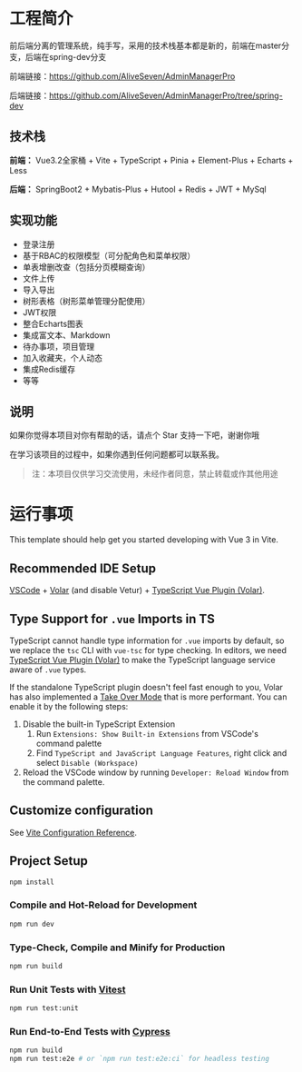 # 工程简介

前后端分离的管理系统，纯手写，采用的技术栈基本都是新的，前端在master分支，后端在spring-dev分支

前端链接：https://github.com/AliveSeven/AdminManagerPro

后端链接：https://github.com/AliveSeven/AdminManagerPro/tree/spring-dev

## 技术栈

**前端：** Vue3.2全家桶 + Vite + TypeScript + Pinia + Element-Plus + Echarts + Less

**后端：** SpringBoot2 + Mybatis-Plus + Hutool + Redis + JWT + MySql

## 实现功能

- 登录注册
- 基于RBAC的权限模型（可分配角色和菜单权限）
- 单表增删改查（包括分页模糊查询）
- 文件上传
- 导入导出
- 树形表格（树形菜单管理分配使用）
- JWT权限
- 整合Echarts图表
- 集成富文本、Markdown
- 待办事项，项目管理
- 加入收藏夹，个人动态
- 集成Redis缓存
- 等等

## 说明

如果你觉得本项目对你有帮助的话，请点个 Star 支持一下吧，谢谢你哦

在学习该项目的过程中，如果你遇到任何问题都可以联系我。

> 注：本项目仅供学习交流使用，未经作者同意，禁止转载或作其他用途

# 运行事项

This template should help get you started developing with Vue 3 in Vite.

## Recommended IDE Setup

[VSCode](https://code.visualstudio.com/) + [Volar](https://marketplace.visualstudio.com/items?itemName=Vue.volar) (and disable Vetur) + [TypeScript Vue Plugin (Volar)](https://marketplace.visualstudio.com/items?itemName=Vue.vscode-typescript-vue-plugin).

## Type Support for `.vue` Imports in TS

TypeScript cannot handle type information for `.vue` imports by default, so we replace the `tsc` CLI with `vue-tsc` for type checking. In editors, we need [TypeScript Vue Plugin (Volar)](https://marketplace.visualstudio.com/items?itemName=Vue.vscode-typescript-vue-plugin) to make the TypeScript language service aware of `.vue` types.

If the standalone TypeScript plugin doesn't feel fast enough to you, Volar has also implemented a [Take Over Mode](https://github.com/johnsoncodehk/volar/discussions/471#discussioncomment-1361669) that is more performant. You can enable it by the following steps:

1. Disable the built-in TypeScript Extension
    1) Run `Extensions: Show Built-in Extensions` from VSCode's command palette
    2) Find `TypeScript and JavaScript Language Features`, right click and select `Disable (Workspace)`
2. Reload the VSCode window by running `Developer: Reload Window` from the command palette.

## Customize configuration

See [Vite Configuration Reference](https://vitejs.dev/config/).

## Project Setup

```sh
npm install
```

### Compile and Hot-Reload for Development

```sh
npm run dev
```

### Type-Check, Compile and Minify for Production

```sh
npm run build
```

### Run Unit Tests with [Vitest](https://vitest.dev/)

```sh
npm run test:unit
```

### Run End-to-End Tests with [Cypress](https://www.cypress.io/)

```sh
npm run build
npm run test:e2e # or `npm run test:e2e:ci` for headless testing
```
